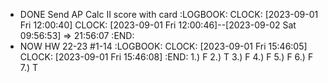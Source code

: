 - DONE Send AP Calc II score with card
  :LOGBOOK:
  CLOCK: [2023-09-01 Fri 12:00:40]
  CLOCK: [2023-09-01 Fri 12:00:46]--[2023-09-02 Sat 09:56:53] =>  21:56:07
  :END:
- NOW HW 22-23 #1-14
  :LOGBOOK:
  CLOCK: [2023-09-01 Fri 15:46:05]
  CLOCK: [2023-09-01 Fri 15:46:08]
  :END:
  1.) F
  2.) T
  3.) F
  4.) F
  5.) F
  6.) F
  7.) T